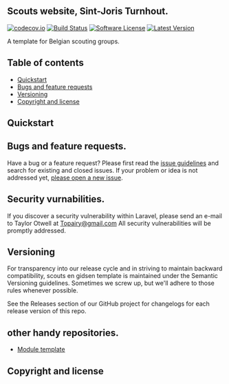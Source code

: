 ## Scouts website, Sint-Joris Turnhout.

[![codecov.io](https://codecov.io/github/Tjoosten/scouts-en-gidsen-template/coverage.svg?branch=master)](https://codecov.io/github/Tjoosten/scouts-en-gidsen-template?branch=master)
[![Build Status](https://travis-ci.org/Tjoosten/scouts-en-gidsen-template.svg?branch=master)](https://travis-ci.org/Tjoosten/scouts-en-gidsen-template)
[![Software License](https://img.shields.io/badge/license-MIT-brightgreen.svg?style=flat)](LICENSE)
[![Latest Version](https://img.shields.io/github/tag/Tjoosten/scouts-en-gidsen-template.svg?style=flat&label=release)](https://github.com/tjoosten/scouts-en-gidsen-template/tags)

A template for Belgian scouting groups. 

## Table of contents

- [Quickstart]() 
- [Bugs and feature requests]()
- [Versioning]()
- [Copyright and license]()

## Quickstart

## Bugs and feature requests. 
Have a bug or a feature request? Please first read the [issue guidelines]() and search for existing and closed issues. If your problem or idea is not addressed yet, [please open a new issue]().

## Security vurnabilities.

If you discover a security vulnerability within Laravel, please send an e-mail to Taylor Otwell at [Topairy@gmail.com](mailto:Topairy@gmail.com) All security vulnerabilities will be promptly addressed.


## Versioning 
For transparency into our release cycle and in striving to maintain backward compatibility, scouts en gidsen template is maintained under the Semantic Versioning guidelines. Sometimes we screw up, but we'll adhere to those rules whenever possible.

See the Releases section of our GitHub project for changelogs for each release version of this repo.

## other handy repositories. 

- [Module template](https://github.com/Tjoosten/scouts-en-gidsen-template-module-skeleton/tree/master)

## Copyright and license 


